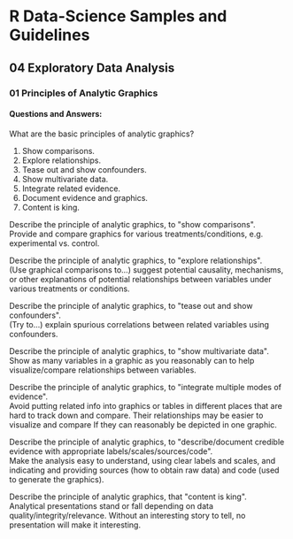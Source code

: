 # R Data-Science Samples and Guidelines
## 04 Exploratory Data Analysis
### 01 Principles of Analytic Graphics
#### Questions and Answers:

What are the basic principles of analytic graphics?  
1. Show comparisons.
2. Explore relationships.
3. Tease out and show confounders.
4. Show multivariate data.
5. Integrate related evidence.
6. Document evidence and graphics.
7. Content is king.

Describe the principle of analytic graphics, to "show comparisons".  
Provide and compare graphics for various treatments/conditions, e.g. experimental vs. control.

Describe the principle of analytic graphics, to "explore relationships".  
(Use graphical comparisons to...) suggest potential causality, mechanisms, or other explanations of potential relationships between variables under various treatments or conditions.

Describe the principle of analytic graphics, to "tease out and show confounders".  
(Try to...) explain spurious correlations between related variables using confounders.

Describe the principle of analytic graphics, to "show multivariate data".  
Show as many variables in a graphic as you reasonably can to help visualize/compare relationships between variables.

Describe the principle of analytic graphics, to "integrate multiple modes of evidence".  
Avoid putting related info into graphics or tables in different places that are hard to track down and compare. Their relationships may be easier to visualize and compare If they can reasonably be depicted in one graphic.

Describe the principle of analytic graphics, to "describe/document credible evidence with appropriate labels/scales/sources/code".  
Make the analysis easy to understand, using clear labels and scales, and indicating and providing sources (how to obtain raw data) and code (used to generate the graphics).

Describe the principle of analytic graphics, that "content is king".  
Analytical presentations stand or fall depending on data quality/integrity/relevance. Without an interesting story to tell, no presentation will make it interesting.
